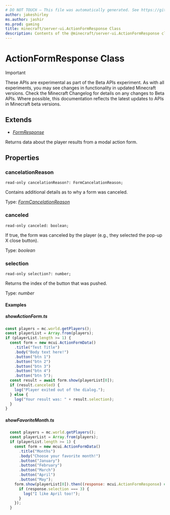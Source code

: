 ```yaml
---
# DO NOT TOUCH — This file was automatically generated. See https://github.com/mojang/minecraftapidocsgenerator to modify descriptions, examples, etc.
author: jakeshirley
ms.author: jashir
ms.prod: gaming
title: minecraft/server-ui.ActionFormResponse Class
description: Contents of the @minecraft/server-ui.ActionFormResponse class.
---
```

# ActionFormResponse Class
>[!IMPORTANT]
>These APIs are experimental as part of the Beta APIs experiment. As with all experiments, you may see changes in functionality in updated Minecraft versions. Check the Minecraft Changelog for details on any changes to Beta APIs. Where possible, this documentation reflects the latest updates to APIs in Minecraft beta versions.
## Extends
- [*FormResponse*](FormResponse.md)

Returns data about the player results from a modal action form.

## Properties

### **cancelationReason**
`read-only cancelationReason?: FormCancelationReason;`

Contains additional details as to why a form was canceled.

Type: [*FormCancelationReason*](FormCancelationReason.md)

### **canceled**
`read-only canceled: boolean;`

If true, the form was canceled by the player (e.g., they selected the pop-up X close button).

Type: *boolean*

### **selection**
`read-only selection?: number;`

Returns the index of the button that was pushed.

Type: *number*

#### **Examples**
##### *showActionForm.ts*
```javascript
const players = mc.world.getPlayers();
const playerList = Array.from(players);
if (playerList.length >= 1) {
  const form = new mcui.ActionFormData()
    .title("Test Title")
    .body("Body text here!")
    .button("btn 1")
    .button("btn 2")
    .button("btn 3")
    .button("btn 4")
    .button("btn 5");
  const result = await form.show(playerList[0]);
  if (result.canceled) {
    log("Player exited out of the dialog.");
  } else {
    log("Your result was: " + result.selection);
  }
}
```
##### *showFavoriteMonth.ts*
```javascript
  const players = mc.world.getPlayers();
  const playerList = Array.from(players);
  if (playerList.length >= 1) {
    const form = new mcui.ActionFormData()
      .title("Months")
      .body("Choose your favorite month!")
      .button("January")
      .button("February")
      .button("March")
      .button("April")
      .button("May");
    form.show(playerList[0]).then((response: mcui.ActionFormResponse) => {
      if (response.selection === 3) {
        log("I like April too!");
      }
    });
  }
```

